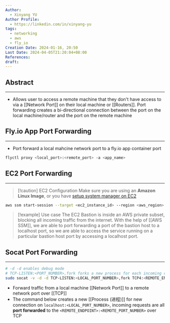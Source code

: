 ```yaml
---
Author:
  - Xinyang YU
Author Profile:
  - https://linkedin.com/in/xinyang-yu
tags:
  - networking
  - aws
  - fly_io
Creation Date: 2024-01-16, 20:50
Last Date: 2024-04-05T21:20:04+08:00
References: 
draft: 
---
```

## Abstract
---
- Allows user to access a remote machine that they don't have access to via a [[Network Port]] on their local machine or [[Routers]]. Port forwarding creates a bi-directional connection between the port on the local machine/router and the port on the remote machine 

## Fly.io App Port Forwarding
---
- Port forward a local mahcine network port to a fly.io app container port

```bash
flyctl proxy <local_port>:<remote_port> -a <app_name>
```
## EC2 Port Forwarding
---
>[!caution] EC2 Configuration
>Make sure you are using an **Amazon Linux Image**, or you have [setup system manager on EC2](https://docs.aws.amazon.com/systems-manager/latest/userguide/systems-manager-setting-up.html)

```bash
aws ssm start-session --target <ec2_instance_id> --region <aws_region> --document-name AWS-StartPortForwardingSession --parameters portNumber=<ec2_port>,localPortNumber=<local_port>
```

>[!example] Use case
> The EC2 Bastion is inside an AWS private subset, blocking all incoming traffic from the internet. With the help of [[AWS SSM]], we are able to port forwarding a port of the bastion host to a localhost port, so we are able to access the service running on a particular bastion host port by accessing a localhost port.


## Socat Port Forwarding
---
```bash
# -d -d enables debug mode
# TCP-LISTEN:<PORT_NUMBER>,fork forks a new process for each incoming connection
sudo socat -v -d -d TCP-LISTEN:<LOCAL_PORT_NUMBER>,fork TCP4:<REMOTE_ENDPOINT>:<REMOTE_PORT_NUMBER>
```

- Forward traffic from a local machine [[Network Port]] to a remote network port over [[TCP]]
- The command below creates a new [[Process (进程)]] for new connection on `localhost:<LOCAL_PORT_NUMBER>`, incoming requests are all **port forwarded** to the `<REMOTE_ENDPOINT>:<REMOTE_PORT_NUMBER>` over TCP
